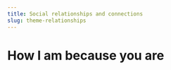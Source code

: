 ```yaml
---
title: Social relationships and connections  
slug: theme-relationships  
---
```


# How I am because you are

